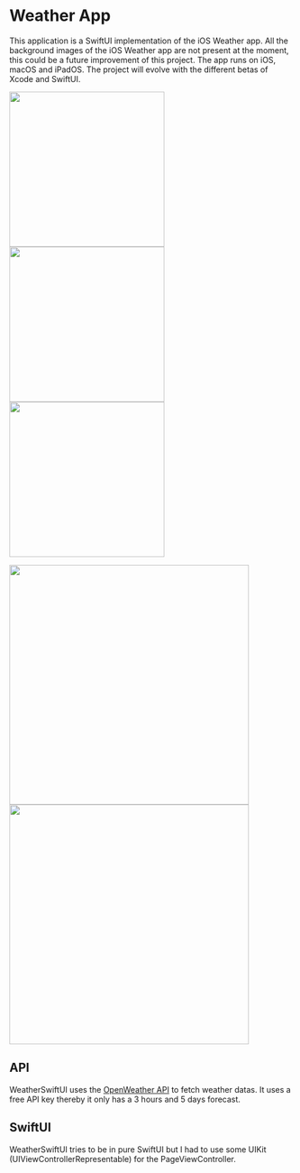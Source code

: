 # Weather App

This application is a SwiftUI implementation of the iOS Weather app. 
All the background images of the iOS Weather app are not present at the moment, this could be a future improvement of this project. 
The app runs on iOS, macOS and iPadOS. The project will evolve with the different betas of Xcode and SwiftUI.

<p float="left">
  <image src="https://user-images.githubusercontent.com/22772021/62471530-2335fd00-b79d-11e9-8ee8-f464d5aad186.png" width="275"/>
  <image src="https://user-images.githubusercontent.com/22772021/62471534-24672a00-b79d-11e9-85f1-992af7f05e21.png" width="275"/>
  <image src="https://user-images.githubusercontent.com/22772021/62471529-229d6680-b79d-11e9-810d-c1a84f4f05c5.png" width="275"/>
</p>

<p float="left">
  <image src="https://user-images.githubusercontent.com/22772021/62767690-87a2d600-ba95-11e9-9619-b6c6d189e5c4.png" width="425"/>
  <image src="https://user-images.githubusercontent.com/22772021/62767685-870a3f80-ba95-11e9-9038-5cffda327f5b.png" width="425"/>
</p>

## API

WeatherSwiftUI uses the [OpenWeather API](https://openweathermap.org) to fetch weather datas. It uses a free API key thereby it only has a 3 hours and 5 days forecast.

## SwiftUI

WeatherSwiftUI tries to be in pure SwiftUI but I had to use some UIKit (UIViewControllerRepresentable) for the PageViewController.
